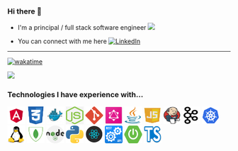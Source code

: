 ### Hi there :wave:

-   I'm a principal / full stack software engineer ![](https://komarev.com/ghpvc/?username=deepsea&color=orange)

-   You can connect with me here <a href="https://www.linkedin.com/in/richardlawlor/" target="_blank"><img alt="LinkedIn" width='70' src="https://img.shields.io/badge/linkedin-%230077B5.svg?&style=for-the-badge&logo=linkedin&logoColor=white" /></a>

<hr>

[![wakatime](https://wakatime.com/badge/user/da633dea-4b89-49ea-a42c-faaa1575fcb0.svg)](https://wakatime.com/@da633dea-4b89-49ea-a42c-faaa1575fcb0)
<p>
   <img src="https://wakatime.com/share/@da633dea-4b89-49ea-a42c-faaa1575fcb0/459b7f70-7ddf-4ba9-a2bc-e8774cb672f3.svg" height="400">
</p>

<!-- <details>
   <summary>Github Statistics</summary>
   <p>
      <img src="https://github-readme-stats.vercel.app/api?username=deepsea&count_private=true&show_icons=true&theme=calm&hide=stars,prs">
   </p>
</details>
<details>
   <summary>Most Used Languages</summary>
   <p>
      <img src="https://github-readme-stats.vercel.app/api/top-langs/?username=deepsea&count_private=true&layout=compact&theme=calm&langs_count=8">
   <p>
      <img src="https://wakatime.com/share/@da633dea-4b89-49ea-a42c-faaa1575fcb0/459b7f70-7ddf-4ba9-a2bc-e8774cb672f3.svg" />
   </p>
</details> -->

<!--START_SECTION:waka-->
<!-- cddea7f4-5aaa-4a39-8e3e-250dacbee2a2 -->
<!--END_SECTION:waka-->

<!-- [![Top Langs](https://github-readme-stats.vercel.app/api/top-langs/?username=deepsea&count_private=true&layout=compact&theme=calm&langs_count=8)](https://github.com/deepsea) -->

<!-- <a href="https://app.daily.dev/rlawlor"><img src="https://api.daily.dev/devcards/d60fd968e82e488aa2b8371100e1a960.png?r=lkt" width="120" alt="Richard Lawlor's Dev Card"/></a> -->

<!-- <div align="center">
<div style="display: flex; align-items: flex-start;">
   I'm a principal / full stack software engineer

<p style="color: #ffffff">markups</p>

![](https://komarev.com/ghpvc/?username=deepsea&color=orange)

</div>
</div>

<div align="center">
<div style="display: flex; align-items: flex-start;">
   You can connect with me on LinkedIn 

<p style="color: #ffffff">markupsmarkupsmark</p>

<a href="https://www.linkedin.com/in/richardlawlor/" target="_blank"><img alt="LinkedIn" width='70' src="https://img.shields.io/badge/linkedin-%230077B5.svg?&style=for-the-badge&logo=linkedin&logoColor=white" /></a>

</div>
</div>

[![deepsea's github stats](https://github-readme-stats.vercel.app/api?username=deepsea&count_private=true&show_icons=true&theme=calm&hide=stars,prs)](https://github.com/deepsea)


<div align="center">
<div style="display: flex; align-items: flex-start;">

[![Top Langs](https://github-readme-stats.vercel.app/api/top-langs/?username=deepsea&count_private=true&layout=compact&theme=calm&langs_count=8)](https://github.com/deepsea)

<p style="color: #ffffff">Hey</p>

<a href="https://app.daily.dev/rlawlor"><img src="https://api.daily.dev/devcards/d60fd968e82e488aa2b8371100e1a960.png?r=lkt" width="120" alt="Richard Lawlor's Dev Card"/></a>

</div>
</div> -->

### Technologies I have experience with...

<img src='https://github.com/deepsea/deepsea/blob/master/icons/ang.png' alt='Angular' width='40' /> <img src='https://github.com/deepsea/deepsea/blob/master/icons/css.png' alt='CSS' width='40' />
<img src='https://github.com/deepsea/deepsea/blob/master/icons/docker.png' alt='Docker' width='40' />
<img src='https://github.com/deepsea/deepsea/blob/master/icons/express.jpg' alt='Express' width='40' />
<img src='https://github.com/deepsea/deepsea/blob/master/icons/git.png' alt='Git' width='40' />
<img src='https://github.com/deepsea/deepsea/blob/master/icons/graphql.png' alt='HTML' width='40' />
<img src='https://github.com/deepsea/deepsea/blob/master/icons/java.png' alt='Java' width='40' />
<img src='https://github.com/deepsea/deepsea/blob/master/icons/javascript.png' alt='JavaScript' width='40' /> <img src='https://github.com/deepsea/deepsea/blob/master/icons/jenkins.png' alt='Jenkins' width='40' />
<img src='https://github.com/deepsea/deepsea/blob/master/icons/kafka.png' alt='Kafka' width='40' />
<img src='https://github.com/deepsea/deepsea/blob/master/icons/kubernetes.png' alt='Kubernetes' width='40' />
<img src='https://github.com/deepsea/deepsea/blob/master/icons/linux.png' alt='Linux' width='40' />
<img src='https://github.com/deepsea/deepsea/blob/master/icons/mongo.png' alt='Mongo' width='40' />
<img src='https://github.com/deepsea/deepsea/blob/master/icons/node.png' alt='NodeJS' width='40' />
<img src='https://github.com/deepsea/deepsea/blob/master/icons/python.png' alt='Python' width='40' />
<img src='https://github.com/deepsea/deepsea/blob/master/icons/react.png' alt='ReactJS' width='40' /> <img src='https://github.com/deepsea/deepsea/blob/master/icons/rest.png' alt='REST' width='40' /> <img src='https://github.com/deepsea/deepsea/blob/master/icons/springboot.png' alt='Spring' width='40' />
<img src='https://github.com/deepsea/deepsea/blob/master/icons/typescript.png' alt='TypeScript' width='40' />


